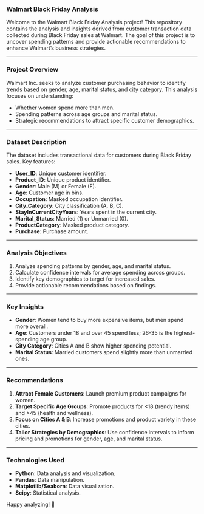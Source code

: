 ### Walmart Black Friday Analysis

Welcome to the Walmart Black Friday Analysis project! This repository contains the analysis and insights derived from customer transaction data collected during Black Friday sales at Walmart. The goal of this project is to uncover spending patterns and provide actionable recommendations to enhance Walmart’s business strategies.

---

### **Project Overview**
Walmart Inc. seeks to analyze customer purchasing behavior to identify trends based on gender, age, marital status, and city category. This analysis focuses on understanding:
- Whether women spend more than men.
- Spending patterns across age groups and marital status.
- Strategic recommendations to attract specific customer demographics.

---

### **Dataset Description**
The dataset includes transactional data for customers during Black Friday sales. Key features:
- **User_ID**: Unique customer identifier.  
- **Product_ID**: Unique product identifier.  
- **Gender**: Male (M) or Female (F).  
- **Age**: Customer age in bins.  
- **Occupation**: Masked occupation identifier.  
- **City_Category**: City classification (A, B, C).  
- **StayInCurrentCityYears**: Years spent in the current city.  
- **Marital_Status**: Married (1) or Unmarried (0).  
- **ProductCategory**: Masked product category.  
- **Purchase**: Purchase amount.

---

### **Analysis Objectives**
1. Analyze spending patterns by gender, age, and marital status.  
2. Calculate confidence intervals for average spending across groups.  
3. Identify key demographics to target for increased sales.  
4. Provide actionable recommendations based on findings.

---

### **Key Insights**
- **Gender**: Women tend to buy more expensive items, but men spend more overall.  
- **Age**: Customers under 18 and over 45 spend less; 26-35 is the highest-spending age group.  
- **City Category**: Cities A and B show higher spending potential.  
- **Marital Status**: Married customers spend slightly more than unmarried ones.

---

### **Recommendations**
1. **Attract Female Customers**: Launch premium product campaigns for women.  
2. **Target Specific Age Groups**: Promote products for <18 (trendy items) and >45 (health and wellness).  
3. **Focus on Cities A & B**: Increase promotions and product variety in these cities.  
4. **Tailor Strategies by Demographics**: Use confidence intervals to inform pricing and promotions for gender, age, and marital status.

---

### **Technologies Used**
- **Python**: Data analysis and visualization.  
- **Pandas**: Data manipulation.  
- **Matplotlib/Seaborn**: Data visualization.  
- **Scipy**: Statistical analysis.  


Happy analyzing! 🚀

